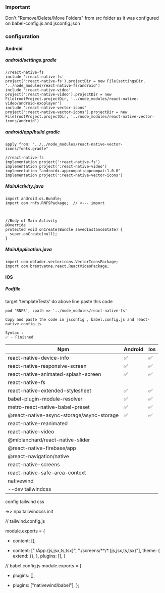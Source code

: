 ### Important

Don't \"Remove/Delete/Move Folders\" from src folder as it was configured on babel-config.js and jsconfig.json

### configuration

#### Android

##### android/settings.gradle

```
//react-native-fs
include ':react-native-fs'
project(':react-native-fs').projectDir = new File(settingsDir, '../node_modules/react-native-fs/android')
include ':react-native-video'
project(':react-native-video').projectDir = new File(rootProject.projectDir, '../node_modules/react-native-video/android-exoplayer')
include ':react-native-vector-icons'
project(':react-native-vector-icons').projectDir = new File(rootProject.projectDir, '../node_modules/react-native-vector-icons/android')
```

##### android/app/build.gradle

```
apply from: "../../node_modules/react-native-vector-icons/fonts.gradle"

//react-native-fs
implementation project(':react-native-fs')
implementation project(':react-native-video')
implementation "androidx.appcompat:appcompat:1.0.0"
implementation project(':react-native-vector-icons')
```

##### MainActivity.java

```
import android.os.Bundle;
import com.rnfs.RNFSPackage;  // <--- import



//Body of Main Activity
@Override
protected void onCreate(Bundle savedInstanceState) {
  super.onCreate(null);
}
```

##### MainApplication.java

```
import com.oblador.vectoricons.VectorIconsPackage;
import com.brentvatne.react.ReactVideoPackage;
```

#### IOS

##### Podfile

target 'templateTests' do above line paste this code

```
pod 'RNFS', :path => '../node_modules/react-native-fs'

```

```
Copy and paste the code in jsconfig , babel.config.js and react-native.config.js
```

```
Syntax :
✅ - Finished
```

| Npm                                       | Android | Ios |
| ----------------------------------------- | ------- | --- |
| react-native-device-info                  | ✅      | ✅  |
| react-native-responsive-screen            | ✅      | ✅  |
| react-native-animated-splash-screen       | ✅      | ✅  |
| react-native-fs                           |         |     |
| react-native-extended-stylesheet          | ✅      | ✅  |
| babel-plugin-module-resolver              | ✅      | ✅  |
| metro-react-native-babel-preset           | ✅      | ✅  |
| @react-native-async-storage/async-storage | ✅      | ✅  |
| react-native-reanimated                   |         |     |
| react-native-video                        |         |     |
| @miblanchard/react-native-slider          |         |     |
| @react-native-firebase/app                |         |     |
| @react-navigation/native                  |         |     |
| react-native-screens                      |         |     |
| react-native-safe-area-context            |         |     |
| nativewind                                |         |     |
| --dev tailwindcss                         |         |     |

config tailwind css

=>> npx tailwindcss init

// tailwind.config.js

module.exports = {

- content: [],

* content: ["./App.{js,jsx,ts,tsx}", "./screens/**/*.{js,jsx,ts,tsx}"],
  theme: {
  extend: {},
  },
  plugins: [],
  }

// babel.config.js
module.exports = {

- plugins: [],

* plugins: ["nativewind/babel"],
  };
